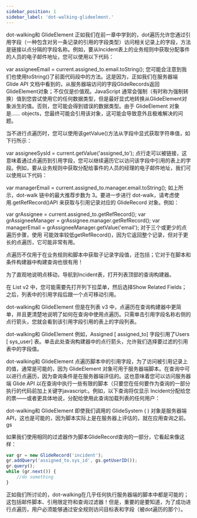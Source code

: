 ```yaml
---
sidebar_position: 1
sidebar_label: 'dot-walking-glideelment.'
---
```


dot-walking和 GlideElement
正如我们在前一章中学到的，dot遍历允许您通过引用字段（一种包含对另一条记录的引用的字段类型）访问相关记录上的字段，方法是链接以点分隔的字段名称。例如，要从Incident表上的业务规则中获取分配事件的人员的电子邮件地址，您可以使用以下代码：

var assigneeEmail = current.assigned_to.email.toString();
您可能会注意到我们也使用toString()了前面代码段中的方法。这是因为，正如我们在服务器端 Glide API 文档中看到的，从服务器端访问的字段GlideRecords返回GlideElement对象；不仅仅是价值观。JavaScript 通常会强制（有时称为强制转换）值到您尝试使用它的任何数据类型，但是最好显式地转换从GlideElement对象派生的值。否则，您可能会得到错误的数据类型。由于 GlideElement 对象是…… objects，您最终可能会引用该对象，这可能会导致意外且极难解决的问题。

当不进行点遍历时，您可以使用该getValue()方法从字段中显式获取字符串值，如下行所示：

var assigneeSysId = current.getValue('assigned_to');
点行走可以被链接，这意味着通过点遍历到引用字段，您可以继续遍历它以访问该字段中引用的表上的字段。例如，要从业务规则中获取分配给事件的人员的经理的电子邮件地址，我们可以使用以下代码：

var managerEmail = current.assigned_to.manager.email.toString();
如上所示，dot-walk 链中的最大推荐步数为 3。要进一步进行 dot-walk，请考虑使用.getRefRecord()API 来获取与引用记录对应的 GlideRecord 对象。例如：

var grAssignee = current.assigned_to.getRefRecord();
var grAssigneeManager = grAssignee.manager.getRefRecord();
var managerEmail = grAssigneeManager.getValue('email');
对于三个或更少的点遍历步骤，使用 可能效率较低getRefRecord()，因为它返回整个记录，但对于更长的点遍历，它可能非常有用。

点遍历不仅用于在业务规则和脚本中获取子记录字段值，还包括；它对于在脚本和条件构建器中构建查询也很有用！

为了直观地说明点移动，导航到Incident表，打开列表顶部的查询构建器。

在 List v2 中，您可能需要先打开列下拉菜单，然后选择Show Related Fields；之后，列表中的引用字段后跟一个点可移动引用。

dot-walking和 GlideElement
但是在列表 v3 中，点遍历在查询构建器中更简单，并且更清楚地说明了如何在查询中使用点遍历。只需单击引用字段名称右侧的点行箭头，您就会看到该引用字段引用的表上的字段列表。

dot-walking和 GlideElement
例如，Assigned [ assigned_to] 字段引用了Users [ sys_user] 表。单击此处查询构建器中的点行箭头，允许我们选择要过滤的引用表中的字段值。

dot-walking和 GlideElement
点遍历脚本中的引用字段，为了访问被引用记录上的值，通常是可能的，因为 GlideElement 对象可用于服务器端脚本。在查询中可以进行点遍历，因为查询条件是在服务器端评估的。这也意味着您可以访问服务器端 Glide API 以在查询中执行一些有限的脚本（只要您在任何要作为查询的一部分执行的代码前加上关键字javascript:。例如，以下查询将仅显示 Incident分配给您的票——或者更具体地说，分配给使用此查询加载列表的任何用户：

dot-walking和 GlideElement
即使我们调用的 GlideSystem ( ) 对象是服务器端 API，这也是可能的，因为脚本实际上是在服务器上评估的，就在应用查询之前。gs

如果我们使用相同的过滤器作为脚本GlideRecord查询的一部分，它看起来像这样：

```javascript
var gr = new GlideRecord('incident'); 
gr.addQuery('assigned_to.sys_id', gs.getUserID()); 
gr.query(); 
while (gr.next()) { 
    //do something 
} 
```

正如我们所讨论的，dot-walking在几乎任何执行服务器端的脚本中都是可能的；这包括邮件脚本、引用限定符和查询过滤器！但是，重要的是要知道，为了成功进行点遍历，用户必须能够通过安全规则访问目标表和字段（被dot遍历的那个）。